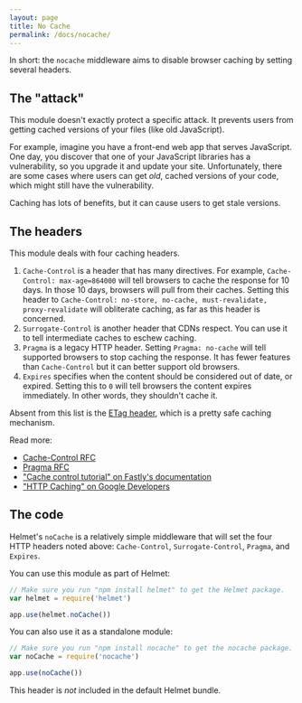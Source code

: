 ```yaml
---
layout: page
title: No Cache
permalink: /docs/nocache/
---
```

In short: the `nocache` middleware aims to disable browser caching by setting several headers.

The "attack"
------------

This module doesn't exactly protect a specific attack. It prevents users from getting cached versions of your files (like old JavaScript).

For example, imagine you have a front-end web app that serves JavaScript. One day, you discover that one of your JavaScript libraries has a vulnerability, so you upgrade it and update your site. Unfortunately, there are some cases where users can get *old*, cached versions of your code, which might still have the vulnerability.

Caching has lots of benefits, but it can cause users to get stale versions.

The headers
-----------

This module deals with four caching headers.

1. `Cache-Control` is a header that has many directives. For example, `Cache-Control: max-age=864000` will tell browsers to cache the response for 10 days. In those 10 days, browsers will pull from their caches. Setting this header to `Cache-Control: no-store, no-cache, must-revalidate, proxy-revalidate` will obliterate caching, as far as this header is concerned.
2. `Surrogate-Control` is another header that CDNs respect. You can use it to tell intermediate caches to eschew caching.
3. `Pragma` is a legacy HTTP header. Setting `Pragma: no-cache` will tell supported browsers to stop caching the response. It has fewer features than `Cache-Control` but it can better support old browsers.
4. `Expires` specifies when the content should be considered out of date, or expired. Setting this to `0` will tell browsers the content expires immediately. In other words, they shouldn't cache it.

Absent from this list is the [ETag header](https://en.wikipedia.org/wiki/HTTP_ETag), which is a pretty safe caching mechanism.

Read more:

* [Cache-Control RFC](https://www.w3.org/Protocols/rfc2616/rfc2616-sec14.html#sec14.9)
* [Pragma RFC](https://www.w3.org/Protocols/rfc2616/rfc2616-sec14.html#sec14.32)
* ["Cache control tutorial" on Fastly's documentation](https://docs.fastly.com/guides/tutorials/cache-control-tutorial)
* ["HTTP Caching" on Google Developers](https://developers.google.com/web/fundamentals/performance/optimizing-content-efficiency/http-caching)

The code
--------

Helmet's `noCache` is a relatively simple middleware that will set the four HTTP headers noted above: `Cache-Control`, `Surrogate-Control`, `Pragma`, and `Expires`.

You can use this module as part of Helmet:

```javascript
// Make sure you run "npm install helmet" to get the Helmet package.
var helmet = require('helmet')

app.use(helmet.noCache())
```

You can also use it as a standalone module:

```javascript
// Make sure you run "npm install nocache" to get the nocache package.
var noCache = require('nocache')

app.use(noCache())
```

This header is *not* included in the default Helmet bundle.
